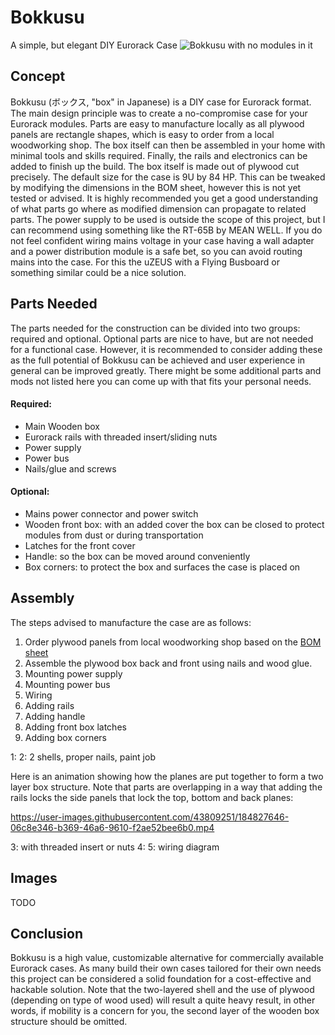 # Bokkusu
A simple, but elegant DIY Eurorack Case
![Bokkusu with no modules in it](https://github.com/drChungus/Bokkusu/blob/main/07_Production/Images/IMG_20220323_113925.jpg?raw=true)

## Concept
Bokkusu (ボックス, "box" in Japanese) is a DIY case for Eurorack format. The main design principle was to create a no-compromise case for your Eurorack modules. Parts are easy to manufacture locally as all plywood panels are rectangle shapes, which is easy to order from a local woodworking shop. The box itself can then be assembled in your home with minimal tools and skills required. Finally, the rails and electronics can be added to finish up the build.
The box itself is made out of plywood cut precisely. The default size for the case is 9U by 84 HP. This can be tweaked by modifying the dimensions in the BOM sheet, however this is not yet tested or advised. It is highly recommended you get a good understanding of what parts go where as modified dimension can propagate to related parts.
The power supply to be used is outside the scope of this project, but I can recommend using something like the RT-65B by MEAN WELL. If you do not feel confident wiring mains voltage in your case having a wall adapter and a power distribution module is a safe bet, so you can avoid routing mains into the case. For this the uZEUS with a Flying Busboard or something similar could be a nice solution.

## Parts Needed
The parts needed for the construction can be divided into two groups: required and optional. Optional parts are nice to have, but are not needed for a functional case. However, it is recommended to consider adding these as the full potential of Bokkusu can be achieved and user experience in general can be improved greatly. There might be some additional parts and mods not listed here you can come up with that fits your personal needs.

#### Required:
- Main Wooden box
- Eurorack rails with threaded insert/sliding nuts
- Power supply
- Power bus
- Nails/glue and screws

#### Optional:
- Mains power connector and power switch
- Wooden front box: with an added cover the box can be closed to protect modules from dust or during transportation
- Latches for the front cover
- Handle: so the box can be moved around conveniently
- Box corners: to protect the box and surfaces the case is placed on


## Assembly
The steps advised to manufacture the case are as follows:
1. Order plywood panels from local woodworking shop based on the [BOM sheet]()
2. Assemble the plywood box back and front using nails and wood glue.
3. Mounting power supply
4. Mounting power bus
5. Wiring
6. Adding rails
7. Adding handle
8. Adding front box latches
9. Adding box corners


1: 
2: 2 shells, proper nails, paint job

Here is an animation showing how the planes are put together to form a two layer box structure. Note that parts are overlapping in a way that adding the rails locks the side panels that lock the top, bottom and back planes:

https://user-images.githubusercontent.com/43809251/184827646-06c8e346-b369-46a6-9610-f2ae52bee6b0.mp4

3: with threaded insert or nuts
4:
5: wiring diagram



## Images
TODO

## Conclusion
Bokkusu is a high value, customizable alternative for commercially available Eurorack cases. As many build their own cases tailored for their own needs this project can be considered a solid foundation for a cost-effective and hackable solution.
Note that the two-layered shell and the use of plywood (depending on type of wood used) will result a quite heavy result, in other words, if mobility is a concern for you, the second layer of the wooden box structure should be omitted.
